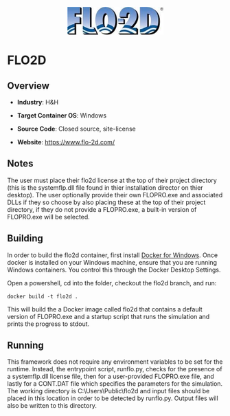 <p align="center">
  <img src="https://github.com/GoHypernet/Galileo-Mission-Frameworks/blob/flo2d/flo2d_logo.jfif" width="225">
</p>

# FLO2D
## Overview
- **Industry**: H&H

- **Target Container OS**: Windows 

- **Source Code**: Closed source, site-license 

- **Website**: https://www.flo-2d.com/

## Notes
The user must place their flo2d license at the top of their project directory (this is the systemflp.dll file found in thier installation director on thier desktop). 
The user optionally provide their own FLOPRO.exe and associated DLLs if they so choose by also placing these at the top of their project directory, if they do not provide a 
FLOPRO.exe, a built-in version of FLOPRO.exe will be selected. 

## Building

In order to build the flo2d container, first install [Docker for Windows](https://docs.docker.com/docker-for-windows/). Once docker is installed on your Windows machine, ensure that you are running Windows containers. You control this through the Docker Desktop Settings.

Open a powershell, cd into the folder, checkout the flo2d branch, and run:

```
docker build -t flo2d .
```

This will build the a Docker image called flo2d that contains a default version of FLOPRO.exe and a startup script that runs the simulation and prints the progress to stdout.

## Running

This framework does not require any environment variables to be set for the runtime. Instead, the entrypoint script, runflo.py, checks for the presence of a systemflp.dll 
license file, then for a user-provided FLOPRO.exe file, and lastly for a CONT.DAT file which specifies the parameters for the simulation. The working directory is 
C:\Users\Public\flo2d and input files should be placed in this location in order to be detected by runflo.py. Output files will also be written to this directory. 
